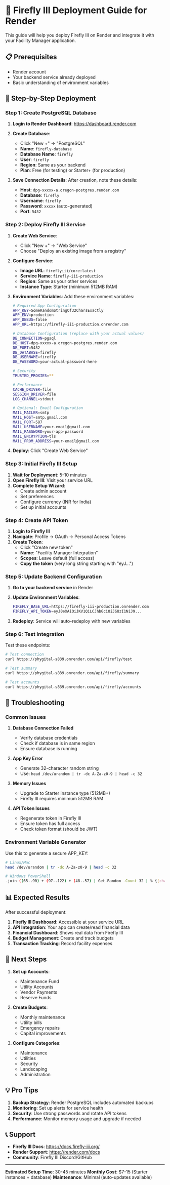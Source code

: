 # 🏦 Firefly III Deployment Guide for Render

This guide will help you deploy Firefly III on Render and integrate it with your Facility Manager application.

## 📋 Prerequisites

- Render account
- Your backend service already deployed
- Basic understanding of environment variables

## 🚀 Step-by-Step Deployment

### Step 1: Create PostgreSQL Database

1. **Login to Render Dashboard**: https://dashboard.render.com
2. **Create Database**:
   - Click "New +" → "PostgreSQL"
   - **Name**: `firefly-database`
   - **Database Name**: `firefly`
   - **User**: `firefly`
   - **Region**: Same as your backend
   - **Plan**: Free (for testing) or Starter+ (for production)

3. **Save Connection Details**:
   After creation, note these details:
   - **Host**: `dpg-xxxxx-a.oregon-postgres.render.com`
   - **Database**: `firefly`
   - **Username**: `firefly`
   - **Password**: `xxxxx` (auto-generated)
   - **Port**: `5432`

### Step 2: Deploy Firefly III Service

1. **Create Web Service**:
   - Click "New +" → "Web Service"
   - Choose "Deploy an existing image from a registry"

2. **Configure Service**:
   - **Image URL**: `fireflyiii/core:latest`
   - **Service Name**: `firefly-iii-production`
   - **Region**: Same as your other services
   - **Instance Type**: Starter (minimum 512MB RAM)

3. **Environment Variables**:
   Add these environment variables:

   ```bash
   # Required App Configuration
   APP_KEY=SomeRandomStringOf32CharsExactly
   APP_ENV=production
   APP_DEBUG=false
   APP_URL=https://firefly-iii-production.onrender.com
   
   # Database Configuration (replace with your actual values)
   DB_CONNECTION=pgsql
   DB_HOST=dpg-xxxxx-a.oregon-postgres.render.com
   DB_PORT=5432
   DB_DATABASE=firefly
   DB_USERNAME=firefly
   DB_PASSWORD=your-actual-password-here
   
   # Security
   TRUSTED_PROXIES=**
   
   # Performance
   CACHE_DRIVER=file
   SESSION_DRIVER=file
   LOG_CHANNEL=stdout
   
   # Optional: Email Configuration
   MAIL_MAILER=smtp
   MAIL_HOST=smtp.gmail.com
   MAIL_PORT=587
   MAIL_USERNAME=your-email@gmail.com
   MAIL_PASSWORD=your-app-password
   MAIL_ENCRYPTION=tls
   MAIL_FROM_ADDRESS=your-email@gmail.com
   ```

4. **Deploy**: Click "Create Web Service"

### Step 3: Initial Firefly III Setup

1. **Wait for Deployment**: 5-10 minutes
2. **Open Firefly III**: Visit your service URL
3. **Complete Setup Wizard**:
   - Create admin account
   - Set preferences
   - Configure currency (INR for India)
   - Set up initial accounts

### Step 4: Create API Token

1. **Login to Firefly III**
2. **Navigate**: Profile → OAuth → Personal Access Tokens
3. **Create Token**:
   - Click "Create new token"
   - **Name**: "Facility Manager Integration"
   - **Scopes**: Leave default (full access)
   - **Copy the token** (very long string starting with "eyJ...")

### Step 5: Update Backend Configuration

1. **Go to your backend service** in Render
2. **Update Environment Variables**:
   ```bash
   FIREFLY_BASE_URL=https://firefly-iii-production.onrender.com
   FIREFLY_API_TOKEN=eyJ0eXAiOiJKV1QiLCJhbGciOiJSUzI1NiJ9...
   ```

3. **Redeploy**: Service will auto-redeploy with new variables

### Step 6: Test Integration

Test these endpoints:

```bash
# Test connection
curl https://phygital-s839.onrender.com/api/firefly/test

# Test summary
curl https://phygital-s839.onrender.com/api/firefly/summary

# Test accounts
curl https://phygital-s839.onrender.com/api/firefly/accounts
```

## 🔧 Troubleshooting

### Common Issues

1. **Database Connection Failed**
   - Verify database credentials
   - Check if database is in same region
   - Ensure database is running

2. **App Key Error**
   - Generate 32-character random string
   - Use: `head /dev/urandom | tr -dc A-Za-z0-9 | head -c 32`

3. **Memory Issues**
   - Upgrade to Starter instance type (512MB+)
   - Firefly III requires minimum 512MB RAM

4. **API Token Issues**
   - Regenerate token in Firefly III
   - Ensure token has full access
   - Check token format (should be JWT)

### Environment Variable Generator

Use this to generate a secure APP_KEY:

```bash
# Linux/Mac
head /dev/urandom | tr -dc A-Za-z0-9 | head -c 32

# Windows PowerShell
-join ((65..90) + (97..122) + (48..57) | Get-Random -Count 32 | % {[char]$_})
```

## 📊 Expected Results

After successful deployment:

1. **Firefly III Dashboard**: Accessible at your service URL
2. **API Integration**: Your app can create/read financial data
3. **Financial Dashboard**: Shows real data from Firefly III
4. **Budget Management**: Create and track budgets
5. **Transaction Tracking**: Record facility expenses

## 🎯 Next Steps

1. **Set up Accounts**:
   - Maintenance Fund
   - Utility Accounts
   - Vendor Payments
   - Reserve Funds

2. **Create Budgets**:
   - Monthly maintenance
   - Utility bills
   - Emergency repairs
   - Capital improvements

3. **Configure Categories**:
   - Maintenance
   - Utilities
   - Security
   - Landscaping
   - Administration

## 💡 Pro Tips

1. **Backup Strategy**: Render PostgreSQL includes automated backups
2. **Monitoring**: Set up alerts for service health
3. **Security**: Use strong passwords and rotate API tokens
4. **Performance**: Monitor memory usage and upgrade if needed

## 📞 Support

- **Firefly III Docs**: https://docs.firefly-iii.org/
- **Render Support**: https://render.com/docs
- **Community**: Firefly III Discord/GitHub

---

**Estimated Setup Time**: 30-45 minutes
**Monthly Cost**: $7-15 (Starter instances + database)
**Maintenance**: Minimal (auto-updates available)
